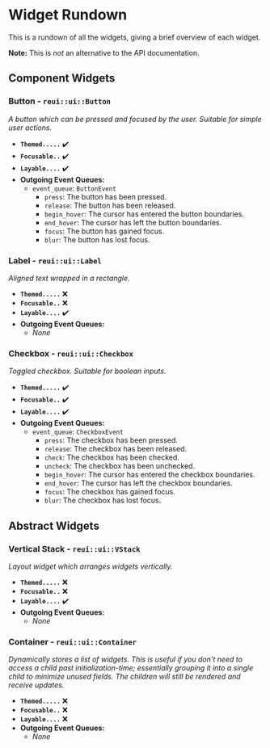 # Widget Rundown

This is a rundown of all the widgets, giving a brief overview of each widget.

**Note:** This is *not* an alternative to the API documentation.

## Component Widgets

### Button - `reui::ui::Button`

*A button which can be pressed and focused by the user. Suitable for simple user actions.*

- **`Themed.....`** ✔️
- **`Focusable..`** ✔️
- **`Layable....`** ✔️
- **Outgoing Event Queues:**
    - `event_queue`: `ButtonEvent`
        - `press`: The button has been pressed.
        - `release`: The button has been released.
        - `begin_hover`: The cursor has entered the button boundaries.
        - `end_hover`: The cursor has left the button boundaries.
        - `focus`: The button has gained focus.
        - `blur`: The button has lost focus.

### Label - `reui::ui::Label`

*Aligned text wrapped in a rectangle.*

- **`Themed.....`** ❌
- **`Focusable..`** ❌
- **`Layable....`** ✔️
- **Outgoing Event Queues:**
    - *None*

### Checkbox - `reui::ui::Checkbox`

*Toggled checkbox. Suitable for boolean inputs.*

- **`Themed.....`** ✔️
- **`Focusable..`** ✔️
- **`Layable....`** ✔️
- **Outgoing Event Queues:**
    - `event_queue`: `CheckboxEvent`
        - `press`: The checkbox has been pressed.
        - `release`: The checkbox has been released.
        - `check`: The checkbox has been checked.
        - `uncheck`: The checkbox has been unchecked.
        - `begin_hover`: The cursor has entered the checkbox boundaries.
        - `end_hover`: The cursor has left the checkbox boundaries.
        - `focus`: The checkbox has gained focus.
        - `blur`: The checkbox has lost focus.

## Abstract Widgets

### Vertical Stack - `reui::ui::VStack`

*Layout widget which arranges widgets vertically.*

- **`Themed.....`** ❌
- **`Focusable..`** ❌
- **`Layable....`** ✔️
- **Outgoing Event Queues:**
    - *None*

### Container - `reui::ui::Container`

*Dynamically stores a list of widgets. This is useful if you don't need to access a child past initialization-time; essentially grouping it into a single child to minimize unused fields.*
*The children will still be rendered and receive updates.*

- **`Themed.....`** ❌
- **`Focusable..`** ❌
- **`Layable....`** ❌
- **Outgoing Event Queues:**
    - *None*

